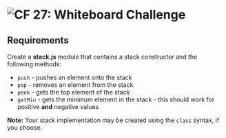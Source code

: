 ![CF](https://camo.githubusercontent.com/70edab54bba80edb7493cad3135e9606781cbb6b/687474703a2f2f692e696d6775722e636f6d2f377635415363382e706e67) 27: Whiteboard Challenge
===

## Requirements

Create a **stack.js** module that contains a stack constructor and the following methods:

* `push` - pushes an element onto the stack
* `pop` - removes an element from the stack
* `peek` - gets the top element of the stack
* `getMin` - gets the minimum element in the stack - this should work for positive **and** negative values

**Note:** Your stack implementation may be created using the `class` syntax, if you choose.
